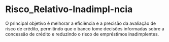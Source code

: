 # Risco_Relativo-Inadimpl-ncia
O principal objetivo é melhorar a eficiência e a precisão da avaliação de risco de crédito, permitindo que o banco tome decisões informadas sobre a concessão de crédito e reduzindo o risco de empréstimos inadimplentes.
